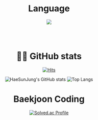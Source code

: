 <div align="center">

  <br><br>
  
  # Language
  <img src="https://img.shields.io/badge/python-3776AB?style=for-the-badge&logo=python&logoColor=white"> 
  
  <br><br>
  
# 👨🏻‍ GitHub stats
[![Hits](https://hits.seeyoufarm.com/api/count/incr/badge.svg?url=https%3A%2F%2Fgithub.com%2FHaeSunJung&count_bg=%236607CF&title_bg=%23555555&icon=&icon_color=%230A6CD9&title=hits&edge_flat=false)](https://hits.seeyoufarm.com)

![HaeSunJung's GitHub stats](https://github-readme-stats.vercel.app/api?username=HaeSunJung&show_icons=true&theme=tokyonight)
![Top Langs](https://github-readme-stats.vercel.app/api/top-langs/?username=HaeSunJung&layout=compact&theme=merko)
    
#  Baekjoon Coding
[![Solved.ac Profile](http://mazassumnida.wtf/api/generate_badge?boj=jestiriel)](https://solved.ac/cocoon)  
  
  
</div>





